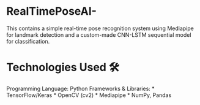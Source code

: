 # RealTimePoseAI-
This contains a simple real-time pose recognition system using Mediapipe for landmark detection and a custom-made CNN-LSTM sequential model for classification.

# Technologies Used 🛠️
Programming Language: Python
Frameworks & Libraries:
          * TensorFlow/Keras
          * OpenCV (cv2)
          * Mediapipe 
          * NumPy, Pandas

